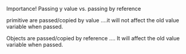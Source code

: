 Importance! Passing y value vs. passing by reference

primitive are passed/copied by value ....it will not affect the old value  variable when passed.

Objects are passed/copied by reference .... It will affect the old value variable when passed.